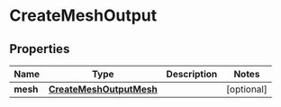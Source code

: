 

# CreateMeshOutput



## Properties

| Name | Type | Description | Notes |
|------------ | ------------- | ------------- | -------------|
|**mesh** | [**CreateMeshOutputMesh**](CreateMeshOutputMesh.md) |  |  [optional] |



